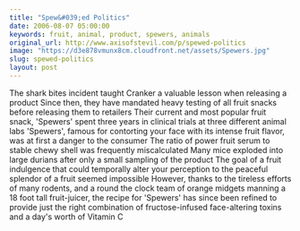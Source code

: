 ```yaml
---
title: "Spew&#039;ed Politics"
date: 2006-08-07 05:00:00
keywords: fruit, animal, product, spewers, animals
original_url: http://www.axisofstevil.com/p/spewed-politics
image: "https://d3e878vmunx8cm.cloudfront.net/assets/Spewers.jpg"
slug: spewed-politics
layout: post
---
```


The shark bites incident taught Cranker a valuable lesson when releasing a product Since then, they have mandated heavy testing of all fruit snacks before releasing them to retailers Their current and most popular fruit snack, &#039;Spewers&#039; spent three years in clinical trials at three different animal labs &#039;Spewers&#039;, famous for contorting your face with its intense fruit flavor, was at first a danger to the consumer The ratio of power fruit serum to stable chewy shell was frequently miscalculated Many mice exploded into large durians after only a small sampling of the product The goal of a fruit indulgence that could temporally alter your perception to the peaceful splendor of a fruit seemed impossible However, thanks to the tireless efforts of many rodents, and a round the clock team of orange midgets manning a 18 foot tall fruit-juicer, the recipe for &#039;Spewers&#039; has since been refined to provide just the right combination of fructose-infused face-altering toxins and a day&#039;s worth of Vitamin C

